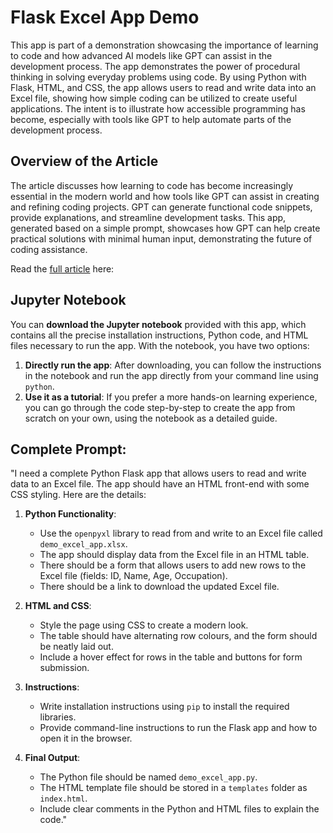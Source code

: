 # Flask Excel App Demo

This app is part of a demonstration showcasing the importance of learning to code and how advanced AI models like GPT can assist in the development process. The app demonstrates the power of procedural thinking in solving everyday problems using code. By using Python with Flask, HTML, and CSS, the app allows users to read and write data into an Excel file, showing how simple coding can be utilized to create useful applications. The intent is to illustrate how accessible programming has become, especially with tools like GPT to help automate parts of the development process.

## Overview of the Article

The article discusses how learning to code has become increasingly essential in the modern world and how tools like GPT can assist in creating and refining coding projects. GPT can generate functional code snippets, provide explanations, and streamline development tasks. This app, generated based on a simple prompt, showcases how GPT can help create practical solutions with minimal human input, demonstrating the future of coding assistance.

Read the [full article](https://trivium-l4t.blogspot.com/2024/09/why-learning-to-code-is-still-essential.html) here: 

## Jupyter Notebook

You can **download the Jupyter notebook** provided with this app, which contains all the precise installation instructions, Python code, and HTML files necessary to run the app. With the notebook, you have two options:
1. **Directly run the app**: After downloading, you can follow the instructions in the notebook and run the app directly from your command line using `python`.
2. **Use it as a tutorial**: If you prefer a more hands-on learning experience, you can go through the code step-by-step to create the app from scratch on your own, using the notebook as a detailed guide.

## Complete Prompt:

"I need a complete Python Flask app that allows users to read and write data to an Excel file. The app should have an HTML front-end with some CSS styling. Here are the details:

1. **Python Functionality**: 
   - Use the `openpyxl` library to read from and write to an Excel file called `demo_excel_app.xlsx`.
   - The app should display data from the Excel file in an HTML table.
   - There should be a form that allows users to add new rows to the Excel file (fields: ID, Name, Age, Occupation).
   - There should be a link to download the updated Excel file.

2. **HTML and CSS**:
   - Style the page using CSS to create a modern look.
   - The table should have alternating row colours, and the form should be neatly laid out.
   - Include a hover effect for rows in the table and buttons for form submission.

3. **Instructions**:
   - Write installation instructions using `pip` to install the required libraries.
   - Provide command-line instructions to run the Flask app and how to open it in the browser.

4. **Final Output**:
   - The Python file should be named `demo_excel_app.py`.
   - The HTML template file should be stored in a `templates` folder as `index.html`.
   - Include clear comments in the Python and HTML files to explain the code."
